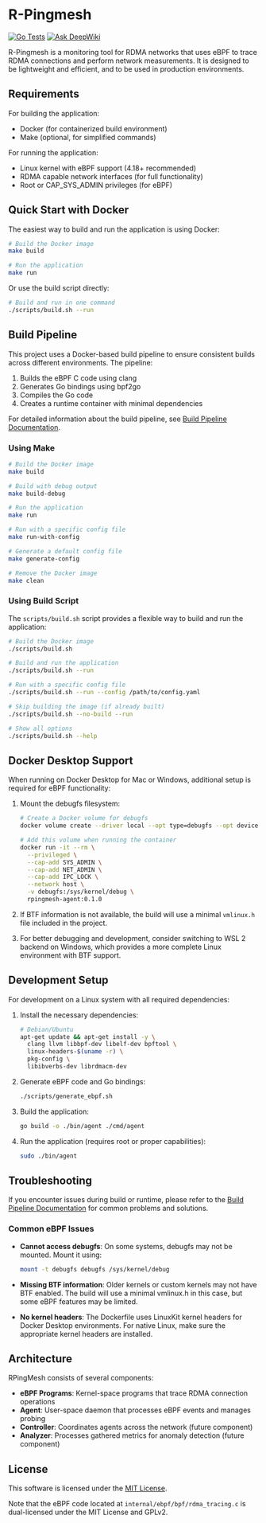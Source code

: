 # R-Pingmesh
[![Go Tests](https://github.com/yuuki/rpingmesh/actions/workflows/go-test.yml/badge.svg)](https://github.com/yuuki/rpingmesh/actions/workflows/go-test.yml)
[![Ask DeepWiki](https://deepwiki.com/badge.svg)](https://deepwiki.com/yuuki/rpingmesh)

R-Pingmesh is a monitoring tool for RDMA networks that uses eBPF to trace RDMA connections and perform network measurements. It is designed to be lightweight and efficient, and to be used in production environments.

## Requirements

For building the application:

- Docker (for containerized build environment)
- Make (optional, for simplified commands)

For running the application:

- Linux kernel with eBPF support (4.18+ recommended)
- RDMA capable network interfaces (for full functionality)
- Root or CAP_SYS_ADMIN privileges (for eBPF)

## Quick Start with Docker

The easiest way to build and run the application is using Docker:

```bash
# Build the Docker image
make build

# Run the application
make run
```

Or use the build script directly:

```bash
# Build and run in one command
./scripts/build.sh --run
```

## Build Pipeline

This project uses a Docker-based build pipeline to ensure consistent builds across different environments. The pipeline:

1. Builds the eBPF C code using clang
2. Generates Go bindings using bpf2go
3. Compiles the Go code
4. Creates a runtime container with minimal dependencies

For detailed information about the build pipeline, see [Build Pipeline Documentation](docs/build_pipeline.md).

### Using Make

```bash
# Build the Docker image
make build

# Build with debug output
make build-debug

# Run the application
make run

# Run with a specific config file
make run-with-config

# Generate a default config file
make generate-config

# Remove the Docker image
make clean
```

### Using Build Script

The `scripts/build.sh` script provides a flexible way to build and run the application:

```bash
# Build the Docker image
./scripts/build.sh

# Build and run the application
./scripts/build.sh --run

# Run with a specific config file
./scripts/build.sh --run --config /path/to/config.yaml

# Skip building the image (if already built)
./scripts/build.sh --no-build --run

# Show all options
./scripts/build.sh --help
```

## Docker Desktop Support

When running on Docker Desktop for Mac or Windows, additional setup is required for eBPF functionality:

1. Mount the debugfs filesystem:
   ```bash
   # Create a Docker volume for debugfs
   docker volume create --driver local --opt type=debugfs --opt device=debugfs debugfs

   # Add this volume when running the container
   docker run -it --rm \
     --privileged \
     --cap-add SYS_ADMIN \
     --cap-add NET_ADMIN \
     --cap-add IPC_LOCK \
     --network host \
     -v debugfs:/sys/kernel/debug \
     rpingmesh-agent:0.1.0
   ```

2. If BTF information is not available, the build will use a minimal `vmlinux.h` file included in the project.

3. For better debugging and development, consider switching to WSL 2 backend on Windows, which provides a more complete Linux environment with BTF support.

## Development Setup

For development on a Linux system with all required dependencies:

1. Install the necessary dependencies:
   ```bash
   # Debian/Ubuntu
   apt-get update && apt-get install -y \
     clang llvm libbpf-dev libelf-dev bpftool \
     linux-headers-$(uname -r) \
     pkg-config \
     libibverbs-dev librdmacm-dev
   ```

2. Generate eBPF code and Go bindings:
   ```bash
   ./scripts/generate_ebpf.sh
   ```

3. Build the application:
   ```bash
   go build -o ./bin/agent ./cmd/agent
   ```

4. Run the application (requires root or proper capabilities):
   ```bash
   sudo ./bin/agent
   ```

## Troubleshooting

If you encounter issues during build or runtime, please refer to the [Build Pipeline Documentation](docs/build_pipeline.md#troubleshooting) for common problems and solutions.

### Common eBPF Issues

- **Cannot access debugfs**: On some systems, debugfs may not be mounted. Mount it using:
  ```bash
  mount -t debugfs debugfs /sys/kernel/debug
  ```

- **Missing BTF information**: Older kernels or custom kernels may not have BTF enabled. The build will use a minimal vmlinux.h in this case, but some eBPF features may be limited.

- **No kernel headers**: The Dockerfile uses LinuxKit kernel headers for Docker Desktop environments. For native Linux, make sure the appropriate kernel headers are installed.

## Architecture

RPingMesh consists of several components:

- **eBPF Programs**: Kernel-space programs that trace RDMA connection operations
- **Agent**: User-space daemon that processes eBPF events and manages probing
- **Controller**: Coordinates agents across the network (future component)
- **Analyzer**: Processes gathered metrics for anomaly detection (future component)

## License

This software is licensed under the [MIT License](LICENSE).

Note that the eBPF code located at `internal/ebpf/bpf/rdma_tracing.c` is dual-licensed under the MIT License and GPLv2.
